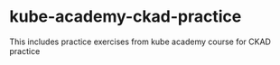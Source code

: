# kube-academy-ckad-practice
This includes practice exercises from kube academy course for CKAD practice
